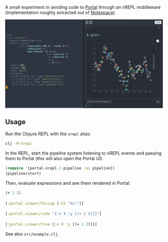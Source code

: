 A small experiment in sending code to [Portal](github.com/djblue/portal) through an nREPL middleware (implementation roughly extracted out of [Notespace](github.com/scicloj/notespace/)).

![screenshot](./screenshot1.png)

## Usage

Run the Clojure REPL with the `nrepl` alias:
```bash
clj -M:nrepl
```

In the REPL, start the pipeline system listening to nREPL events and passing them to Portal (this will also open the Portal UI).
```clj
(require '[portal-nrepl-1.pipeline :as pipeline])
(pipeline/start)
```

Then, evaluate expressions and see them rendered in Portal:
```clj
(+ 1 2)

[:portal.viewer/hiccup [:h1 "hi!"]]

[:portal.viewer/code "{:x 9 :y [(+ 1 2)]}"]

[:portal.viewer/tree {:x 9 :y [(+ 1 2)]}]
```

See also `src/example.clj`.


